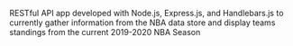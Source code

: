 RESTful API app developed with Node.js, Express.js, and Handlebars.js to currently gather information from the NBA data store and display teams standings from the current 2019-2020 NBA Season
